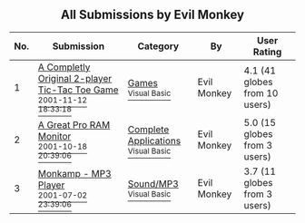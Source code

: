 ﻿<div align="center">

## All Submissions by Evil Monkey

</div>

No.  | Submission | Category | By   | User Rating
---- | ---------- | -------- | ---- | -----------
1 | [A Completly Original 2\-player Tic\-Tac Toe Game<br /><sup>2001-11-12 18:33:18</sup>](https://github.com/Planet-Source-Code/evil-monkey-a-completly-original-2-player-tic-tac-toe-game__1-28862) | [Games<br /><sup>Visual Basic</sup>](../ByCategory/games__1-38.md) | Evil Monkey | 4.1 (41 globes from 10 users)
2 | [A Great Pro RAM Monitor<br /><sup>2001-10-18 20:39:06</sup>](https://github.com/Planet-Source-Code/evil-monkey-a-great-pro-ram-monitor__1-28237) | [Complete Applications<br /><sup>Visual Basic</sup>](../ByCategory/complete-applications__1-27.md) | Evil Monkey | 5.0 (15 globes from 3 users)
3 | [Monkamp \- MP3 Player<br /><sup>2001-07-02 23:39:06</sup>](https://github.com/Planet-Source-Code/evil-monkey-monkamp-mp3-player__1-24796) | [Sound/MP3<br /><sup>Visual Basic</sup>](../ByCategory/sound-mp3__1-45.md) | Evil Monkey | 3.7 (11 globes from 3 users)
